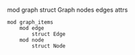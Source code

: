 mod graph
    struct Graph
        nodes
        edges
        attrs

    mod graph_items
        mod edge
            struct Edge
        mod node
            struct Node
